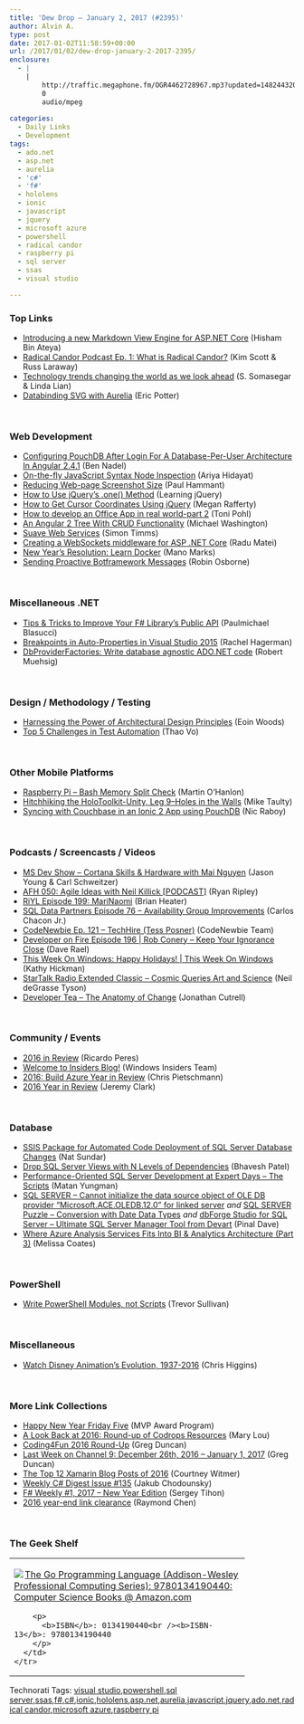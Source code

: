 ```yaml
---
title: 'Dew Drop – January 2, 2017 (#2395)'
author: Alvin A.
type: post
date: 2017-01-02T11:58:59+00:00
url: /2017/01/02/dew-drop-january-2-2017-2395/
enclosure:
  - |
    |
        http://traffic.megaphone.fm/OGR4462728967.mp3?updated=1482443203
        0
        audio/mpeg
        
categories:
  - Daily Links
  - Development
tags:
  - ado.net
  - asp.net
  - aurelia
  - 'c#'
  - 'f#'
  - hololens
  - ionic
  - javascript
  - jquery
  - microsoft azure
  - powershell
  - radical candor
  - raspberry pi
  - sql server
  - ssas
  - visual studio

---
```

### <a name="top"></a>Top Links

  * <a href="http://www.hishambinateya.com/introducing-a-new-markdown-view-engine-for-asp.net-core" target="_blank">Introducing a new Markdown View Engine for ASP.NET Core</a> (Hisham Bin Ateya)
  * <a href="http://traffic.megaphone.fm/OGR4462728967.mp3?updated=1482443203" target="_blank">Radical Candor Podcast Ep. 1: What is Radical Candor?</a> (Kim Scott & Russ Laraway)
  * <a href="http://feedproxy.google.com/~r/Techcrunch/~3/_s4Au2v_QbU/" target="_blank">Technology trends changing the world as we look ahead</a> (S. Somasegar & Linda Lian)
  * <a href="http://pottereric.github.com/2017/01/01/Databinding-SVG-with-Aurelia/" target="_blank">Databinding SVG with Aurelia</a> (Eric Potter)

&nbsp;

### <a name="web"></a>Web Development

  * <a href="https://www.bennadel.com/blog/3206-configuring-pouchdb-after-login-for-a-database-per-user-architecture-in-angular-2-4-1.htm" target="_blank">Configuring PouchDB After Login For A Database-Per-User Architecture In Angular 2.4.1</a> (Ben Nadel)
  * <a href="https://ariya.io/2016/12/on-the-fly-javascript-syntax-node-inspection" target="_blank">On-the-fly JavaScript Syntax Node Inspection</a> (Ariya Hidayat)
  * <a href="http://feedproxy.google.com/~r/paulhammant/~3/aHpAmAf5AkQ/" target="_blank">Reducing Web-page Screenshot Size</a> (Paul Hammant)
  * <a href="http://feedproxy.google.com/~r/LearningJquery/~3/_anIrssCwj4/how-to-use-jquerys-one-method" target="_blank">How to Use jQuery’s .one() Method</a> (Learning jQuery)
  * <a href="http://feedproxy.google.com/~r/JqueryByExample/~3/4VOmrij-zvM/how-to-get-cursor-coordinates-using.html" target="_blank">How to Get Cursor Coordinates Using jQuery</a> (Megan Rafferty)
  * <a href="http://feedproxy.google.com/~r/blogatworkat/~3/EYtthlusyqI/post.aspx" target="_blank">How to develop an Office App in real world-part 2</a> (Toni Pohl)
  * <a href="http://lightswitchhelpwebsite.com/Blog/tabid/61/EntryId/3298/An-Angular-2-Tree-With-CRUD-Functionality.aspx" target="_blank">An Angular 2 Tree With CRUD Functionality</a> (Michael Washington)
  * <a href="http://aspnetmonsters.com/2016/12/2016-12-31-suave/" target="_blank">Suave Web Services</a> (Simon Timms)
  * <a href="https://radu-matei.github.io/blog/aspnet-core-websockets-middleware/" target="_blank">Creating a WebSockets middleware for ASP .NET Core</a> (Radu Matei)
  * <a href="https://blog.docker.com/2016/12/new-years-resolution-learn-docker/" target="_blank">New Year’s Resolution: Learn Docker</a> (Mano Marks)
  * <a href="https://robinosborne.co.uk/2017/01/02/sending-proactive-botframework-messages/" target="_blank">Sending Proactive Botframework Messages</a> (Robin Osborne)

&nbsp;

### <a name="dotnet"></a>Miscellaneous .NET

  * <a href="https://pblasucci.wordpress.com/2016/12/30/betterapi/" target="_blank">Tips & Tricks to Improve Your F# Library’s Public API</a> (Paulmichael Blasucci)
  * <a href="https://blog.falafel.com/breakpoints-auto-properties-visual-studio-2015/" target="_blank">Breakpoints in Auto-Properties in Visual Studio 2015</a> (Rachel Hagerman)
  * <a href="http://feedproxy.google.com/~r/Code-InsideBlogInternational/~3/YBiuUBew1OU/dbproviderfactory-write-database-agnostic-adonet-code" target="_blank">DbProviderFactories: Write database agnostic ADO.NET code</a> (Robert Muehsig)

&nbsp;

### <a name="design"></a>Design / Methodology / Testing

  * <a href="http://www.infoq.com/articles/architectural-design-principles?utm_campaign=infoq_content&utm_source=infoq&utm_medium=feed&utm_term=global" target="_blank">Harnessing the Power of Architectural Design Principles</a> (Eoin Woods)
  * <a href="https://dzone.com/articles/top-five-challenges-in-test-automation-1?utm_medium=feed&utm_source=feedpress.me&utm_campaign=Feed%3A+dzone%2Fdevops" target="_blank">Top 5 Challenges in Test Automation</a> (Thao Vo)

&nbsp;

### <a name="mobile"></a>Other Mobile Platforms

  * <a href="http://www.stuffaboutcode.com/2016/12/raspberry-pi-bash-memory-split-check.html" target="_blank">Raspberry Pi &#8211; Bash Memory Split Check</a> (Martin O&#8217;Hanlon)
  * <a href="http://feedproxy.google.com/~r/mtaulty/~3/EjwJLoB7nF8/" target="_blank">Hitchhiking the HoloToolkit-Unity, Leg 9–Holes in the Walls</a> (Mike Taulty)
  * <a href="https://localhost:8080/restservices/nosql-resources/blog/2017/january/syncing-with-couchbase-in-an-ionic-2-app-using-pouchdb" target="_blank">Syncing with Couchbase in an Ionic 2 App using PouchDB</a> (Nic Raboy)

&nbsp;

### <a name="podcasts"></a>Podcasts / Screencasts / Videos

  * <a href="http://msdevshow.com/2016/12/cortana-skills-and-hardware-with-mai-nguyen/" target="_blank">MS Dev Show &#8211; Cortana Skills & Hardware with Mai Nguyen</a> (Jason Young & Carl Schweitzer)
  * <a href="http://ryanripley.com/afh-050-agile-ideas-with-neil-killick-podcast/" target="_blank">AFH 050: Agile Ideas with Neil Killick [PODCAST]</a> (Ryan Ripley)
  * <a href="http://riyl.podbean.com/e/episode-199-marinaomi/" target="_blank">RiYL Episode 199: MariNaomi</a> (Brian Heater)
  * <a href="http://sqldatapartners.com/2016/12/31/availability-group-improvements/" target="_blank">SQL Data Partners Episode 76 &#8211; Availability Group Improvements</a> (Carlos Chacon Jr.)
  * <a href="http://www.codenewbie.org/podcast/techhire" target="_blank">CodeNewbie Ep. 121 – TechHire (Tess Posner)</a> (CodeNewbie Team)
  * <a href="http://developeronfire.com/episode-196-rob-conery-keep-your-ignorance-close" target="_blank">Developer on Fire Episode 196 | Rob Conery &#8211; Keep Your Ignorance Close</a> (Dave Rael)
  * <a href="https://channel9.msdn.com/Shows/This-Week-On-Windows/Happy-Holidays?WT.mc_id=DX_MVP4025064" target="_blank">This Week On Windows: Happy Holidays! | This Week On Windows</a> (Kathy Hickman)
  * <a href="https://soundcloud.com/startalk/extended-classic-cosmic-queries-art-and-science" target="_blank">StarTalk Radio Extended Classic – Cosmic Queries Art and Science</a> (Neil deGrasse Tyson)
  * <a href="http://feedproxy.google.com/~r/DeveloperTea/~3/yDPBeDzUua0/56367-the-anatomy-of-change" target="_blank">Developer Tea &#8211; The Anatomy of Change</a> (Jonathan Cutrell)

&nbsp;

### <a name="events"></a>Community / Events

  * <a href="http://weblogs.asp.net:80/ricardoperes/2016-in-review?WT.mc_id=DX_MVP4025064" target="_blank">2016 in Review</a> (Ricardo Peres)
  * <a href="http://insidersblog.azurewebsites.net/index.php/2016/12/25/hello-world/" target="_blank">Welcome to Insiders Blog!</a> (Windows Insiders Team)
  * <a href="https://buildazure.com/2016/12/30/2016-build-azure-year-in-review/" target="_blank">2016: Build Azure Year in Review</a> (Chris Pietschmann)
  * <a href="http://jeremybytes.blogspot.com/2016/12/2016-year-in-review.html" target="_blank">2016 Year in Review</a> (Jeremy Clark)

&nbsp;

### <a name="sql"></a>Database

  * <a href="http://feedproxy.google.com/~r/MSSQLTips-LatestSqlServerTips/~3/uTWLhbCFPSk/tip.asp" target="_blank">SSIS Package for Automated Code Deployment of SQL Server Database Changes</a> (Nat Sundar)
  * <a href="http://feedproxy.google.com/~r/MSSQLTips-LatestSqlServerTips/~3/LwhwZZOPtDI/tip.asp" target="_blank">Drop SQL Server Views with N Levels of Dependencies</a> (Bhavesh Patel)
  * <a href="http://www.madeiradata.com/performance-oriented-sql-server-development-expert-days-scripts/" target="_blank">Performance-Oriented SQL Server Development at Expert Days – The Scripts</a> (Matan Yungman)
  * <a href="http://blog.sqlauthority.com/2016/12/31/sql-server-cannot-initialize-data-source-object-ole-db-provider-microsoft-ace-oledb-12-0-linked-server/" target="_blank">SQL SERVER – Cannot initialize the data source object of OLE DB provider “Microsoft.ACE.OLEDB.12.0” for linked server</a> _and_ <a href="http://blog.sqlauthority.com/2017/01/01/sql-server-puzzle-conversion-date-data-types/" target="_blank">SQL SERVER Puzzle – Conversion with Date Data Types</a> _and_ <a href="http://blog.sqlauthority.com/2017/01/02/dbforge-studio-sql-server-ultimate-sql-server-manager-tool-devart/" target="_blank">dbForge Studio for SQL Server – Ultimate SQL Server Manager Tool from Devart</a> (Pinal Dave)
  * <a href="http://feedproxy.google.com/~r/SqlChick-MelissaCoates/~3/7Kc_5lfJRKM/where-azure-analysis-services-fits-into-bi-analytics-architecture" target="_blank">Where Azure Analysis Services Fits Into BI & Analytics Architecture (Part 3)</a> (Melissa Coates)

&nbsp;

### <a name="ps"></a>PowerShell

  * <a href="https://trevorsullivan.net/2017/01/01/write-powershell-modules-not-scripts/" target="_blank">Write PowerShell Modules, not Scripts</a> (Trevor Sullivan)

&nbsp;

### <a name="misc"></a>Miscellaneous

  * <a href="http://mentalfloss.com/article/90428/watch-disney-animations-evolution-1937-2016" target="_blank">Watch Disney Animation&#8217;s Evolution, 1937-2016</a> (Chris Higgins)

&nbsp;

### <a name="links"></a>More Link Collections

  * <a href="https://blogs.msdn.microsoft.com/mvpawardprogram/2016/12/30/happy-new-year-friday-five/" target="_blank">Happy New Year Friday Five</a> (MVP Award Program)
  * <a href="http://feedproxy.google.com/~r/tympanus/~3/-hi6c-gjqAc/" target="_blank">A Look Back at 2016: Round-up of Codrops Resources</a> (Mary Lou)
  * <a href="https://channel9.msdn.com/coding4fun/blog/Coding4Fun-2016-Round-Up?WT.mc_id=DX_MVP4025064" target="_blank">Coding4Fun 2016 Round-Up</a> (Greg Duncan)
  * <a href="https://channel9.msdn.com/Blogs/C9Team/Last-Week-on-Channel-9-December-26th-2016-January-1-2017?WT.mc_id=DX_MVP4025064" target="_blank">Last Week on Channel 9: December 26th, 2016 &#8211; January 1, 2017</a> (Greg Duncan)
  * <a href="https://blog.xamarin.com/the-top-12-xamarin-blog-posts-of-2016/" target="_blank">The Top 12 Xamarin Blog Posts of 2016</a> (Courtney Witmer)
  * <a href="http://feedproxy.google.com/~r/digest-csharp/~3/Eyv9oL_AJgk/135" target="_blank">Weekly C# Digest Issue #135</a> (Jakub Chodounsky)
  * <a href="https://sergeytihon.wordpress.com/2017/01/01/f-weekly-1-2017-new-year-edition/" target="_blank">F# Weekly #1, 2017 – New Year Edition</a> (Sergey Tihon)
  * <a href="https://blogs.msdn.microsoft.com/oldnewthing/20161230-01/?p=95075" target="_blank">2016 year-end link clearance</a> (Raymond Chen)

&nbsp;

### <a name="shelf"></a>The Geek Shelf

<div id="scid:7dc1bd33-94bd-46fd-a20b-0131235bcd47:63a6f334-29b4-46f9-9782-8b117d5a0ff6" class="wlWriterEditableSmartContent" style="float: none; padding-bottom: 0px; padding-top: 0px; padding-left: 0px; margin: 0px; display: inline; padding-right: 0px">
  <table cellspacing="0" cellpadding="2" width="400" border="0" unselectable="on">
    <tr>
      <td valign="top" width="400">
        <p>
          <a title="The Go Programming Language (Addison-Wesley Professional Computing Series): 9780134190440: Computer Science Books @ Amazon.com" href="http://www.amazon.com/exec/obidos/ASIN/0134190440/amavin-20"><img data-recalc-dims="1" decoding="async" src="https://i0.wp.com/images.amazon.com/images/P/0134190440.01.MZZZZZZZ.jpg?w=660" border="0" align="left" style="float:left" />The Go Programming Language (Addison-Wesley Professional Computing Series): 9780134190440: Computer Science Books @ Amazon.com</a>
        </p>
        
        <p>
          <b>ISBN</b>: 0134190440<br /><b>ISBN-13</b>: 9780134190440
        </p>
      </td>
    </tr>
  </table>
</div>

<div id="scid:77ECF5F8-D252-44F5-B4EB-D463C5396A79:552961cd-3bca-4eca-9fff-388bce5ca15c" class="wlWriterEditableSmartContent" style="float: none; padding-bottom: 0px; padding-top: 0px; padding-left: 0px; margin: 0px; display: inline; padding-right: 0px">
  Technorati Tags: <a href="http://technorati.com/tags/visual+studio" rel="tag">visual studio</a>,<a href="http://technorati.com/tags/powershell" rel="tag">powershell</a>,<a href="http://technorati.com/tags/sql+server" rel="tag">sql server</a>,<a href="http://technorati.com/tags/ssas" rel="tag">ssas</a>,<a href="http://technorati.com/tags/f%23" rel="tag">f#</a>,<a href="http://technorati.com/tags/c%23" rel="tag">c#</a>,<a href="http://technorati.com/tags/ionic" rel="tag">ionic</a>,<a href="http://technorati.com/tags/hololens" rel="tag">hololens</a>,<a href="http://technorati.com/tags/asp.net" rel="tag">asp.net</a>,<a href="http://technorati.com/tags/aurelia" rel="tag">aurelia</a>,<a href="http://technorati.com/tags/javascript" rel="tag">javascript</a>,<a href="http://technorati.com/tags/jquery" rel="tag">jquery</a>,<a href="http://technorati.com/tags/ado.net" rel="tag">ado.net</a>,<a href="http://technorati.com/tags/radical+candor" rel="tag">radical candor</a>,<a href="http://technorati.com/tags/microsoft+azure" rel="tag">microsoft azure</a>,<a href="http://technorati.com/tags/raspberry+pi" rel="tag">raspberry pi</a>
</div>